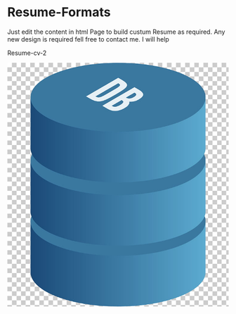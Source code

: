 # Resume-Formats

Just edit the content in html Page to build custum Resume as required.
Any new design is required fell free to contact me. I will help

Resume-cv-2

![alt text](https://github.com/bharath857/Static_website/blob/master/images/db.jpg?raw=true)
